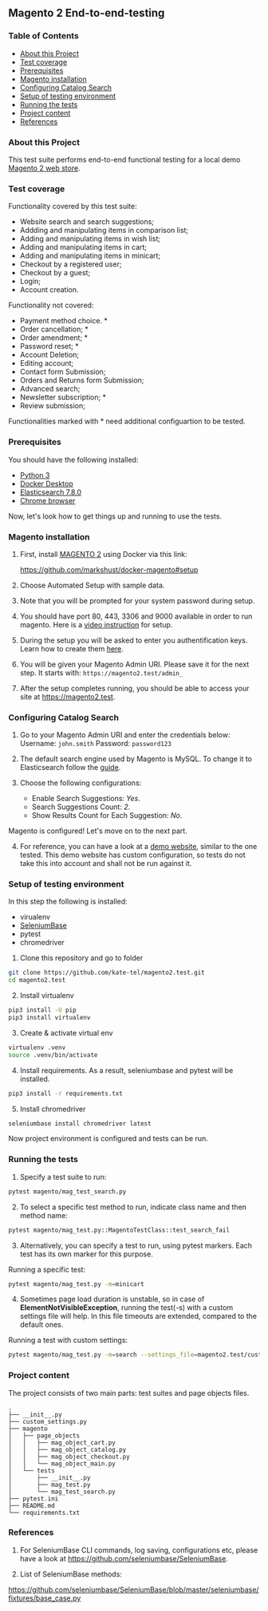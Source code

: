 ## **Magento 2 End-to-end-testing**

### **Table of Contents**

* [About this Project](#about-this-project)
* [Test coverage](#test-coverage)
* [Prerequisites](#prerequisites)
* [Magento installation](#magento-installation)
* [Configuring Catalog Search](#configuring-catalog-search)
* [Setup of testing environment](#setup-of-testing-environment)
* [Running the tests](#running-the-tests)
* [Project content](#project-content)
* [References](#references)

### **About this Project**

This test suite performs end-to-end functional testing for a local demo [Magento 2 web store](https://magento.com/).

### **Test coverage**

Functionality covered by this test suite:

* Website search and search suggestions;
* Addding and manipulating items in comparison list;
* Adding and manipulating items in wish list;
* Adding and manipulating items in cart;
* Adding and manipulating items in minicart;
* Checkout by a registered user;
* Checkout by a guest;
* Login;
* Account creation.

Functionality not covered:

* Payment method choice. *
* Order cancellation; *
* Order amendment;    *
* Password reset; *
* Account Deletion;
* Editing account;
* Contact form Submission;
* Orders and Returns form Submission;
* Advanced search;
* Newsletter subscription;    *
* Review submission;

Functionalities marked with * need additional configuartion to be tested.

### **Prerequisites**

You should have the following installed:

* [Python 3](https://www.python.org/downloads/)
* [Docker Desktop](https://www.docker.com/products/docker-desktop)
* [Elasticsearch 7.8.0](https://www.elastic.co/guide/en/elasticsearch/reference/current/getting-started-install.html#run-elasticsearch-local)
* [Chrome browser](https://www.google.com/chrome/)

Now, let's look how to get things up and running to use the tests.

### **Magento installation**

1. First, install [MAGENTO 2](https://magento.com/) using Docker via this link:

    https://github.com/markshust/docker-magento#setup

2. Choose Automated Setup with sample data.

3. Note that you will be prompted for your system password during setup.

4. You should have port 80, 443, 3306 and 9000 available in order to run magento. Here is a [video instruction](https://courses.m.academy/courses/setup-magento-2-development-environment-docker/lectures/8974570) for setup.

5. During the setup you will be asked to enter you authentification keys. Learn how to create them [here](https://devdocs.magento.com/guides/v2.3/install-gde/prereq/connect-auth.html).

6. You will be given your Magento Admin URI. Please save it for the next step. It starts with: `https://magento2.test/admin_`

7. After the setup completes running, you should be able to access your site at https://magento2.test.

### **Configuring Catalog Search**

1. Go to your Magento Admin URI and enter the credentials below:
    Username: `john.smith`
    Password: `password123`

2. The default search engine used by Magento is MySQL. To change it to Elasticsearch follow the [guide](https://docs.magento.com/user-guide/catalog/search-elasticsearch.html#step-1-configure-search-options). 

3. Choose the following configurations:
    * Enable Search Suggestions: _Yes_.
    * Search Suggestions Count: _2_.
    * Show Results Count for Each Suggestion: _No_.

Magento is configured! Let's move on to the next part.

4. For reference, you can have a look at a [demo website](http://demo.magento-elastic-suite.io/index.php), similar to the one tested. This demo website has custom configuration, so tests do not take this into account and shall not be run against it.

### **Setup of testing environment**   

In this step the following is installed:
* virualenv
* [SeleniumBase](https://seleniumbase.io/)
* pytest
* chromedriver

1. Clone this repository and go to folder

```bash
git clone https://github.com/kate-tel/magento2.test.git
cd magento2.test
```

2. Install virtualenv

```bash
pip3 install -U pip
pip3 install virtualenv
```

3. Create & activate virtual env

```bash
virtualenv .venv
source .venv/bin/activate
```

4. Install requirements. As a result, seleniumbase and pytest will be installed.

```bash
pip3 install -r requirements.txt
```

5. Install chromedriver

```bash
seleniumbase install chromedriver latest
```

Now project environment is configured and tests can be run.

### **Running the tests**

1. Specify a test suite to run:
```bash
pytest magento/mag_test_search.py
```

2. To select a specific test method to run, indicate class name and then method name:

```bash
pytest magento/mag_test.py::MagentoTestClass::test_search_fail
```

3. Alternatively, you can specify a test to run, using pytest markers. Each test has its own marker for this purpose.

Running a specific test:

```bash
pytest magento/mag_test.py -m=minicart
```

4. Sometimes page load duration is unstable, so in case of **ElementNotVisibleException**, running the test(-s) with a custom settings file will help. In this file timeouts are extended, compared to the default ones.

Running a test with custom settings:

```bash
pytest magento/mag_test.py -m=search --settings_file=magento2.test/custom_settings.py
```

### **Project content**

The project consists of two main parts: test suites and page objects files.
```
.
├── __init__.py
├── custom_settings.py 
├── magento 
│   ├── page_objects
│   │   ├── mag_object_cart.py 
│   │   ├── mag_object_catalog.py 
│   │   ├── mag_object_checkout.py
│   │   └── mag_object_main.py 
│   └── tests
│       ├── __init__.py
│       ├── mag_test.py
│       └── mag_test_search.py
├── pytest.ini
├── README.md
└── requirements.txt

```

### **References**

1. For SeleniumBase CLI commands, log saving, configurations etc, please have a look at https://github.com/seleniumbase/SeleniumBase.

2. List of SeleniumBase methods:

https://github.com/seleniumbase/SeleniumBase/blob/master/seleniumbase/fixtures/base_case.py
